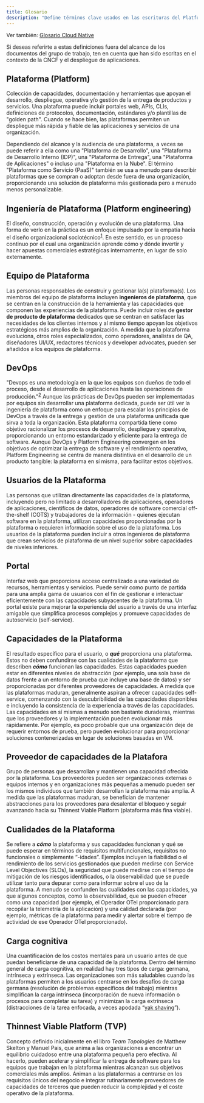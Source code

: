 ```yaml
---
title: Glosario
description: "Define términos clave usados en las escrituras del Platforms Working Group."
---
```


Ver también: [Glosario Cloud Native](https://glossary.cncf.io/)

Si deseas referirte a estas definiciones fuera del alcance de los documentos del grupo de trabajo, ten en cuenta que han sido escritas en el contexto de la CNCF y el despliegue de aplicaciones.

## Plataforma (Platform)
Colección de capacidades, documentación y herramientas que apoyan el desarrollo, despliegue, operativa y/o gestión de la entrega de productos y servicios. Una plataforma puede incluir portales web, APIs, CLIs, definiciones de protocolos, documentación, estándares y/o plantillas de "golden path". Cuando se hace bien, las plataformas permiten un despliegue más rápida y fiable de las aplicaciones y servicios de una organización.

Dependiendo del alcance y la audiencia de una plataforma, a veces se puede referir a ella como una "Plataforma de Desarrollo", una "Plataforma de Desarrollo Interno (IDP)", una "Plataforma de Entrega", una "Plataforma de Aplicaciones" o incluso una "Plataforma en la Nube". El término "Plataforma como Servicio (PaaS)" también se usa a menudo para describir plataformas que se compran o adoptan desde fuera de una organización, proporcionando una solución de plataforma más gestionada pero a menudo menos personalizable.

## Ingeniería de Plataforma (Platform engineering)
El diseño, construcción, operación y evolución de una plataforma. Una forma de verlo en la práctica es un enfoque impulsado por la empatía hacia el diseño organizacional sociotécnico<sup><a href="https://hazelweakly.me/talks/qcon-sf-2023/slides#22">1</a></sup>. En este sentido, es un proceso continuo por el cual una organización aprende cómo y dónde invertir y hacer apuestas comerciales estratégicas internamente, en lugar de solo externamente.

## Equipo de Plataforma
Las personas responsables de construir y gestionar la(s) plataforma(s). Los miembros del equipo de plataforma incluyen **ingenieros de plataforma**, que se centran en la construcción de la herramienta y las capacidades que componen las experiencias de la plataforma. Puede incluir roles de **gestor de producto de plataforma** dedicados que se centran en satisfacer las necesidades de los clientes internos y al mismo tiempo apoyan los objetivos estratégicos más amplios de la organización. A medida que la plataforma evoluciona, otros roles especializados, como operadores, analistas de QA, diseñadores UI/UX, redactores técnicos y developer advocates, pueden ser añadidos a los equipos de plataforma.

## DevOps
"Devops es una metodología en la que los equipos son dueños de todo el proceso, desde el desarrollo de aplicaciones hasta las operaciones de producción."<sup><a href="https://glossary.cncf.io/devops/">2</a></sup> Aunque las prácticas de DevOps pueden ser implementadas por equipos sin desarrollar una plataforma dedicada, puede ser útil ver la ingeniería de plataforma como un enfoque para escalar los principios de DevOps a través de la entrega y gestión de una plataforma unificada que sirva a toda la organización. Esta plataforma compartida tiene como objetivo racionalizar los procesos de desarrollo, despliegue y operativa, proporcionando un entorno estandarizado y eficiente para la entrega de software. Aunque DevOps y Platform Engineering convergen en los objetivos de optimizar la entrega de software y el rendimiento operativo, Platform Engineering se centra de manera distintiva en el desarrollo de un producto tangible: la plataforma en sí misma, para facilitar estos objetivos.

## Usuarios de la Plataforma
Las personas que utilizan directamente las capacidades de la plataforma, incluyendo pero no limitado a desarrolladores de aplicaciones, operadores de aplicaciones, científicos de datos, operadores de software comercial off-the-shelf (COTS) y trabajadores de la información - quienes ejecutan software en la plataforma, utilizan capacidades proporcionadas por la plataforma o requieren información sobre el uso de la plataforma. Los usuarios de la plataforma pueden incluir a otros ingenieros de plataforma que crean servicios de plataforma de un nivel superior sobre capacidades de niveles inferiores.

## Portal
Interfaz web que proporciona acceso centralizado a una variedad de recursos, herramientas y servicios. Puede servir como punto de partida para una amplia gama de usuarios con el fin de gestionar e interactuar eficientemente con las capacidades subyacentes de la plataforma. Un portal existe para mejorar la experiencia del usuario a través de una interfaz amigable que simplifica procesos complejos y promueve capacidades de autoservicio (self-service).

## Capacidades de la Plataforma
El resultado específico para el usuario, o **_qué_** proporciona una plataforma. Estos no deben confundirse con las cualidades de la plataforma que describen **_cómo_** funcionan las capacidades. Estas capacidades pueden estar en diferentes niveles de abstracción (por ejemplo, una sola base de datos frente a un entorno de prueba que incluye una base de datos) y ser proporcionadas por diferentes proveedores de capacidades. A medida que las plataformas maduran, generalmente aspiran a ofrecer capacidades self-service, comenzando con la descubribilidad de las capacidades disponibles e incluyendo la consistencia de la experiencia a través de las capacidades. Las capacidades en sí mismas a menudo son bastante duraderas, mientras que los proveedores y la implementación pueden evolucionar más rápidamente. Por ejemplo, es poco probable que una organización deje de requerir entornos de prueba, pero pueden evolucionar para proporcionar soluciones contenerizadas en lugar de soluciones basadas en VM.

## Proveedor de capacidades de la Platafora
Grupo de personas que desarrollan y mantienen una capacidad ofrecida por la plataforma. Los proveedores pueden ser organizaciones externas o equipos internos y en organizaciones más pequeñas a menudo pueden ser los mismos individuos que también desarrollan la plataforma más amplia. A medida que las plataformas maduran, se benefician de mantener abstracciones para los proveedores para desalentar el bloqueo y seguir avanzando hacia su Thinnest Viable Platform (plataforma más fina viable).

## Cualidades de la Plataforma
Se refiere a **_cómo_** la plataforma y sus capacidades funcionan y qué se puede esperar en términos de requisitos multifuncionales, requisitos no funcionales o simplemente “-idades”. Ejemplos incluyen la fiabilidad o el rendimiento de los servicios gestionados que pueden medirse con Service Level Objectives (SLOs), la seguridad que puede medirse con el tiempo de mitigación de los riesgos identificados, o la observabilidad que se puede utilizar tanto para depurar como para informar sobre el uso de la plataforma. A menudo se confunden las cualidades con las capacidades, ya que algunos conceptos, como la observabilidad, que se pueden ofrecer como una capacidad (por ejemplo, el Operador OTel proporcionado para recopilar la telemetría de la aplicación) y una calidad declarada (por ejemplo, métricas de la plataforma para medir y alertar sobre el tiempo de actividad de ese Operador OTel proporcionado).

## Carga cognitiva
Una cuantificación de los costos mentales para un usuario antes de que puedan beneficiarse de una capacidad de la plataforma. Dentro del término general de carga cognitiva, en realidad hay tres tipos de carga: germana, intrínseca y extrínseca. Las organizaciones son más saludables cuando las plataformas permiten a los usuarios centrarse en los desafíos de carga germana (resolución de problemas específicos del trabajo) mientras simplifican la carga intrínseca (incorporación de nueva información o procesos para completar su tarea) y minimizan la carga extrínseca (distracciones de la tarea enfocada, a veces apodada “[yak shaving](https://en.wiktionary.org/wiki/yak_shaving#:~:text=yak%20shaving%20(uncountable),to%20solve%20a%20larger%20problem.)”).

## Thinnest Viable Platform (TVP)
Concepto definido inicialmente en el libro _Team Topologies_ de Matthew Skelton y Manuel Pais, que anima a las organizaciones a encontrar un equilibrio cuidadoso entre una plataforma pequeña pero efectiva. Al hacerlo, pueden acelerar y simplificar la entrega de software para los equipos que trabajan en la plataforma mientras alcanzan sus objetivos comerciales más amplios. Animan a las plataformas a centrarse en los requisitos únicos del negocio e integrar rutinariamente proveedores de capacidades de terceros que pueden reducir la complejidad y el coste operativo de la plataforma.